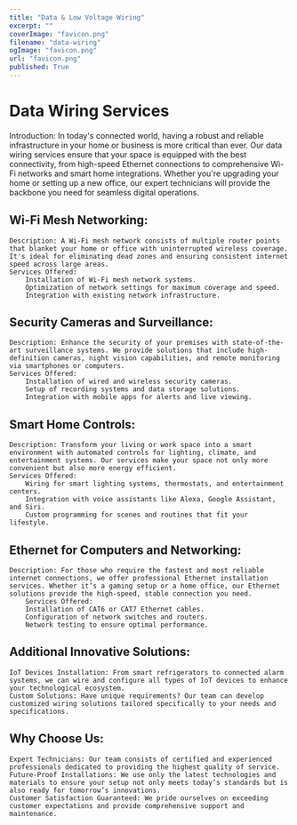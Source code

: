 ```yaml
---
title: "Data & Low Voltage Wiring"
excerpt: ""
coverImage: "favicon.png"
filename: "data-wiring"
ogImage: "favicon.png"
url: "favicon.png"
published: True
---
```


# Data Wiring Services

Introduction:
In today's connected world, having a robust and reliable infrastructure in your home or business is more critical than ever. Our data wiring services ensure that your space is equipped with the best connectivity, from high-speed Ethernet connections to comprehensive Wi-Fi networks and smart home integrations. Whether you're upgrading your home or setting up a new office, our expert technicians will provide the backbone you need for seamless digital operations.

## Wi-Fi Mesh Networking:

    Description: A Wi-Fi mesh network consists of multiple router points that blanket your home or office with uninterrupted wireless coverage. It's ideal for eliminating dead zones and ensuring consistent internet speed across large areas.
    Services Offered:
        Installation of Wi-Fi mesh network systems.
        Optimization of network settings for maximum coverage and speed.
        Integration with existing network infrastructure.

## Security Cameras and Surveillance:

    Description: Enhance the security of your premises with state-of-the-art surveillance systems. We provide solutions that include high-definition cameras, night vision capabilities, and remote monitoring via smartphones or computers.
    Services Offered:
        Installation of wired and wireless security cameras.
        Setup of recording systems and data storage solutions.
        Integration with mobile apps for alerts and live viewing.

## Smart Home Controls:

    Description: Transform your living or work space into a smart environment with automated controls for lighting, climate, and entertainment systems. Our services make your space not only more convenient but also more energy efficient.
    Services Offered:
        Wiring for smart lighting systems, thermostats, and entertainment centers.
        Integration with voice assistants like Alexa, Google Assistant, and Siri.
        Custom programming for scenes and routines that fit your lifestyle.

## Ethernet for Computers and Networking:

    Description: For those who require the fastest and most reliable internet connections, we offer professional Ethernet installation services. Whether it’s a gaming setup or a home office, our Ethernet solutions provide the high-speed, stable connection you need.
        Services Offered:
        Installation of CAT6 or CAT7 Ethernet cables.
        Configuration of network switches and routers.
        Network testing to ensure optimal performance.

## Additional Innovative Solutions:

    IoT Devices Installation: From smart refrigerators to connected alarm systems, we can wire and configure all types of IoT devices to enhance your technological ecosystem.
    Custom Solutions: Have unique requirements? Our team can develop customized wiring solutions tailored specifically to your needs and specifications.

## Why Choose Us:

    Expert Technicians: Our team consists of certified and experienced professionals dedicated to providing the highest quality of service.
    Future-Proof Installations: We use only the latest technologies and materials to ensure your setup not only meets today’s standards but is also ready for tomorrow’s innovations.
    Customer Satisfaction Guaranteed: We pride ourselves on exceeding customer expectations and provide comprehensive support and maintenance.